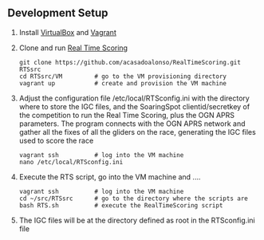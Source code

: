 ## Development Setup
1. Install [VirtualBox](https://www.virtualbox.org/wiki/Downloads) and [Vagrant](https://www.vagrantup.com/)

2. Clone and run [Real Time Scoring](https://github.com/acasadoalonso/RealTimeScoring.git)
   ```
   git clone https://github.com/acasadoalonso/RealTimeScoring.git RTSsrc
   cd RTSsrc/VM			# go to the VM provisioning directory
   vagrant up			# create and provision the VM machine
   ```
3. Adjust the configuration file /etc/local/RTSconfig.ini with the directory where to store the IGC files, 
   and the SoaringSpot clientid/secretkey of the competition to run the Real Time Scoring, plus the OGN APRS parameters.
   The program connects with the OGN APRS network and gather all the fixes of all the gliders on the race, generating the IGC files used to score the race 
   ```
   vagrant ssh			# log into the VM machine
   nano /etc/local/RTSconfig.ini  
   ```
4. Execute the RTS script, go into the VM machine and ....

   ```
   vagrant ssh			# log into the VM machine
   cd ~/src/RTSsrc		# go to the directory where the scripts are
   bash RTS.sh 			# execute the RealTimeScoring script
   ```

5. The IGC files will be at the directory defined as root in the RTSconfig.ini file
   ```

